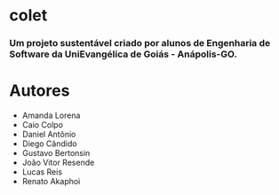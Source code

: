 # colet
### Um projeto sustentável criado por alunos de Engenharia de Software da UniEvangélica de Goiás - Anápolis-GO.

# Autores
- Amanda Lorena
- Caio Colpo
- Daniel Antônio
- Diego Cândido
- Gustavo Bertonsin
- João Vitor Resende
- Lucas Reis
- Renato Akaphoi
